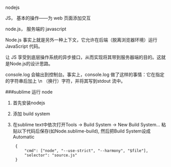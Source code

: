nodejs

JS， 基本的操作——为 web 页面添加交互


node.js， 服务端的 javascript

Node.js 事实上就是另外一种上下文，它允许在后端（脱离浏览器环境）运行 JavaScript 代码。

让 JS 享受到底层操作系统的异步接口，从而实现将其带到服务器端的目的。这就是Node.js的设计思路。


console.log 会输出到控制台。事实上，console.log 做了这样的事情：它在指定的字符串后加上 \n （换行）字符，并将其写到stdout 流中。
 


###sublime 运行 node

1. 首先安装nodejs
2. 添加 build system
3. 在sublime text中依次打开Tools -> Build System -> New Build System... 粘贴以下代码后保存(如Node.sublime-build), 然后把Build System设成Automatic

        {
            "cmd": ["node", "--use-strict", "--harmony", "$file"],
            "selector": "source.js"
        }